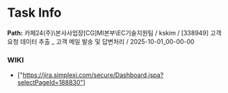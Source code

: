 # Task Info

**Path:** 카페24(주)\본사사업장\[CG]MI본부\EC기술지원팀 / kskim / [338949] 고객 요청 데이터 추출 _ 고객 메일 발송 및 답변처리 / 2025-10-01_00-00-00

### WIKI
- ["https://jira.simplexi.com/secure/Dashboard.jspa?selectPageId=188830"]

